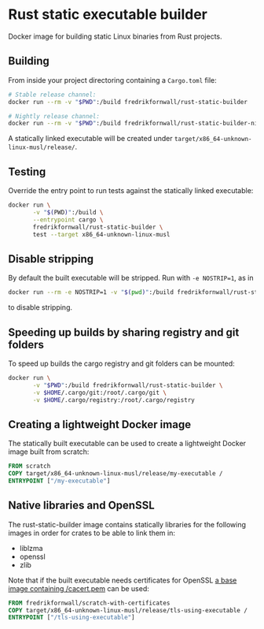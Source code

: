 # Rust static executable builder
Docker image for building static Linux binaries from Rust projects.

## Building
From inside your project directoring containing a `Cargo.toml` file:

```sh
# Stable release channel:
docker run --rm -v "$PWD":/build fredrikfornwall/rust-static-builder

# Nightly release channel:
docker run --rm -v "$PWD":/build fredrikfornwall/rust-static-builder-nightly 
```

A statically linked executable will be created under `target/x86_64-unknown-linux-musl/release/`.

## Testing
Override the entry point to run tests against the statically linked executable:

```sh
docker run \
       -v "$(PWD)":/build \
       --entrypoint cargo \
       fredrikfornwall/rust-static-builder \
       test --target x86_64-unknown-linux-musl
```

## Disable stripping
By default the built executable will be stripped. Run with `-e NOSTRIP=1`, as in

```sh
docker run --rm -e NOSTRIP=1 -v "$(pwd)":/build fredrikfornwall/rust-static-builder
```

to disable stripping.

## Speeding up builds by sharing registry and git folders
To speed up builds the cargo registry and git folders can be mounted:

```sh
docker run \
       -v "$PWD":/build fredrikfornwall/rust-static-builder \
       -v $HOME/.cargo/git:/root/.cargo/git \
       -v $HOME/.cargo/registry:/root/.cargo/registry
```

## Creating a lightweight Docker image
The statically built executable can be used to create a lightweight Docker image built from scratch:

```dockerfile
FROM scratch
COPY target/x86_64-unknown-linux-musl/release/my-executable /
ENTRYPOINT ["/my-executable"]
```

## Native libraries and OpenSSL
The rust-static-builder image contains statically libraries for the following images in order for crates to be able to link them in:

- liblzma
- openssl
- zlib

Note that if the built executable needs certificates for OpenSSL [a base image containing /cacert.pem](scratch-with-certificates/Dockerfile) can be used:

```dockerfile
FROM fredrikfornwall/scratch-with-certificates
COPY target/x86_64-unknown-linux-musl/release/tls-using-executable /
ENTRYPOINT ["/tls-using-executable"]
```

